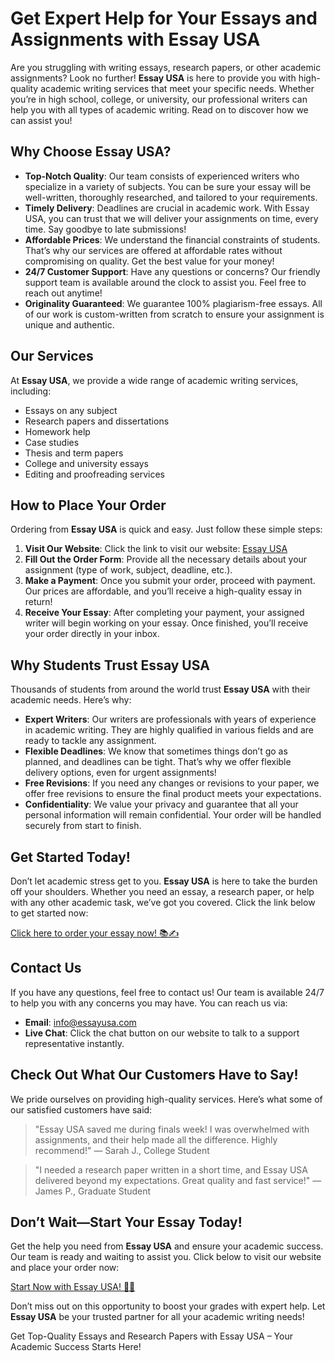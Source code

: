 <h1>Get Expert Help for Your Essays and Assignments with Essay USA</h1>

<p>Are you struggling with writing essays, research papers, or other academic assignments? Look no further! <strong>Essay USA</strong> is here to provide you with high-quality academic writing services that meet your specific needs. Whether you’re in high school, college, or university, our professional writers can help you with all types of academic writing. Read on to discover how we can assist you!</p>

<h2>Why Choose Essay USA?</h2>
<ul>
    <li><strong>Top-Notch Quality</strong>: Our team consists of experienced writers who specialize in a variety of subjects. You can be sure your essay will be well-written, thoroughly researched, and tailored to your requirements.</li>
    <li><strong>Timely Delivery</strong>: Deadlines are crucial in academic work. With Essay USA, you can trust that we will deliver your assignments on time, every time. Say goodbye to late submissions!</li>
    <li><strong>Affordable Prices</strong>: We understand the financial constraints of students. That’s why our services are offered at affordable rates without compromising on quality. Get the best value for your money!</li>
    <li><strong>24/7 Customer Support</strong>: Have any questions or concerns? Our friendly support team is available around the clock to assist you. Feel free to reach out anytime!</li>
    <li><strong>Originality Guaranteed</strong>: We guarantee 100% plagiarism-free essays. All of our work is custom-written from scratch to ensure your assignment is unique and authentic.</li>
</ul>

<h2>Our Services</h2>
<p>At <strong>Essay USA</strong>, we provide a wide range of academic writing services, including:</p>
<ul>
    <li>Essays on any subject</li>
    <li>Research papers and dissertations</li>
    <li>Homework help</li>
    <li>Case studies</li>
    <li>Thesis and term papers</li>
    <li>College and university essays</li>
    <li>Editing and proofreading services</li>
</ul>

<h2>How to Place Your Order</h2>
<p>Ordering from <strong>Essay USA</strong> is quick and easy. Just follow these simple steps:</p>
<ol>
    <li><strong>Visit Our Website</strong>: Click the link to visit our website: <a href="https://tinyurl.com/topessay?keyword=essay+usa">Essay USA</a></li>
    <li><strong>Fill Out the Order Form</strong>: Provide all the necessary details about your assignment (type of work, subject, deadline, etc.).</li>
    <li><strong>Make a Payment</strong>: Once you submit your order, proceed with payment. Our prices are affordable, and you’ll receive a high-quality essay in return!</li>
    <li><strong>Receive Your Essay</strong>: After completing your payment, your assigned writer will begin working on your essay. Once finished, you’ll receive your order directly in your inbox.</li>
</ol>

<h2>Why Students Trust Essay USA</h2>
<p>Thousands of students from around the world trust <strong>Essay USA</strong> with their academic needs. Here’s why:</p>
<ul>
    <li><strong>Expert Writers</strong>: Our writers are professionals with years of experience in academic writing. They are highly qualified in various fields and are ready to tackle any assignment.</li>
    <li><strong>Flexible Deadlines</strong>: We know that sometimes things don’t go as planned, and deadlines can be tight. That’s why we offer flexible delivery options, even for urgent assignments!</li>
    <li><strong>Free Revisions</strong>: If you need any changes or revisions to your paper, we offer free revisions to ensure the final product meets your expectations.</li>
    <li><strong>Confidentiality</strong>: We value your privacy and guarantee that all your personal information will remain confidential. Your order will be handled securely from start to finish.</li>
</ul>

<h2>Get Started Today!</h2>
<p>Don’t let academic stress get to you. <strong>Essay USA</strong> is here to take the burden off your shoulders. Whether you need an essay, a research paper, or help with any other academic task, we’ve got you covered. Click the link below to get started now:</p>
<p><a href="https://tinyurl.com/topessay?keyword=essay+usa">Click here to order your essay now! 📚✍️</a></p>

<h2>Contact Us</h2>
<p>If you have any questions, feel free to contact us! Our team is available 24/7 to help you with any concerns you may have. You can reach us via:</p>
<ul>
    <li><strong>Email</strong>: <a href="mailto:info@essayusa.com">info@essayusa.com</a></li>
    <li><strong>Live Chat</strong>: Click the chat button on our website to talk to a support representative instantly.</li>
</ul>

<h2>Check Out What Our Customers Have to Say!</h2>
<p>We pride ourselves on providing high-quality services. Here’s what some of our satisfied customers have said:</p>
<blockquote>
    <p>"Essay USA saved me during finals week! I was overwhelmed with assignments, and their help made all the difference. Highly recommend!" — Sarah J., College Student</p>
</blockquote>
<blockquote>
    <p>"I needed a research paper written in a short time, and Essay USA delivered beyond my expectations. Great quality and fast service!" — James P., Graduate Student</p>
</blockquote>

<h2>Don’t Wait—Start Your Essay Today!</h2>
<p>Get the help you need from <strong>Essay USA</strong> and ensure your academic success. Our team is ready and waiting to assist you. Click below to visit our website and place your order now:</p>
<p><a href="https://tinyurl.com/topessay?keyword=essay+usa">Start Now with Essay USA! 📖💼</a></p>

<p>Don’t miss out on this opportunity to boost your grades with expert help. Let <strong>Essay USA</strong> be your trusted partner for all your academic writing needs!</p>
Get Top-Quality Essays and Research Papers with Essay USA – Your Academic Success Starts Here!
